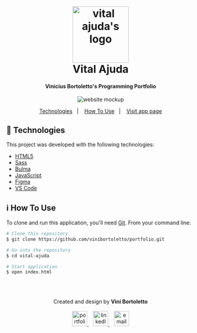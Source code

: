<h1 align="center">
    <img height="150px" alt="vital ajuda's logo" src="https://i.imgur.com/23oAR3o.png" />
    <br>
    Vital Ajuda
</h1>

<h4 align="center">
  Vinicius Bortoletto's Programming Portfolio 
</h4>

<p align="center">
    <img alt="website mockup" src="https://i.imgur.com/PQZcr0d.png" />    
</p>

<p align="center">
  <a href="#rocket-technologies">Technologies</a>&nbsp;&nbsp;&nbsp;|&nbsp;&nbsp;&nbsp;
  <a href="#information_source-how-to-use">How To Use</a>&nbsp;&nbsp;&nbsp;|&nbsp;&nbsp;&nbsp;
  <a href="https://vital-ajuda.netlify.app/">Visit app page</a>
</p>

## :rocket: Technologies

This project was developed with the following technologies:

-  [HTML5](https://developer.mozilla.org/en-US/docs/Web/Guide/HTML/HTML5)
-  [Sass](https://sass-lang.com/)
-  [Bulma](https://bulma.io/)
-  [JavaScript](https://developer.mozilla.org/en-US/docs/Web/JavaScript)
-  [Figma](https://figma.com/)
-  [VS Code](https://code.visualstudio.com/)


## :information_source: How To Use

To clone and run this application, you'll need [Git](https://git-scm.com). From your command line:

```bash
# Clone this repository
$ git clone https://github.com/vinibortoletto/portfolio.git

# Go into the repository
$ cd vital-ajuda

# Start application
$ open index.html

```

<br/><br/>

<p align="center">
  Created and design by <b>Vini Bortoletto</b>
  <br/><br/>
  
  <a href="https://vinibortoletto.github.io/portfolio">
    <img alt="portfolio" height="40px" src="https://i.imgur.com/vy4IHim.png" />
  </a>
  &nbsp;&nbsp;
  <a href="https://www.linkedin.com/in/vinicius-bortoletto/">
    <img alt="linkedIn" height="40px" src="https://iconmonstr.com/wp-content/g/gd/makefg.php?i=../assets/preview/2012/png/iconmonstr-linkedin-5.png&r=0&g=0&b=0" />
  </a>
  &nbsp;&nbsp;
  <a href="mailto:ovinibortoletto@gmail.com?subject=website contact">
    <img alt="email" height="40px" src="https://cdns.iconmonstr.com/wp-content/assets/preview/2012/240/iconmonstr-email-11.png" />
  </a>
</p>

